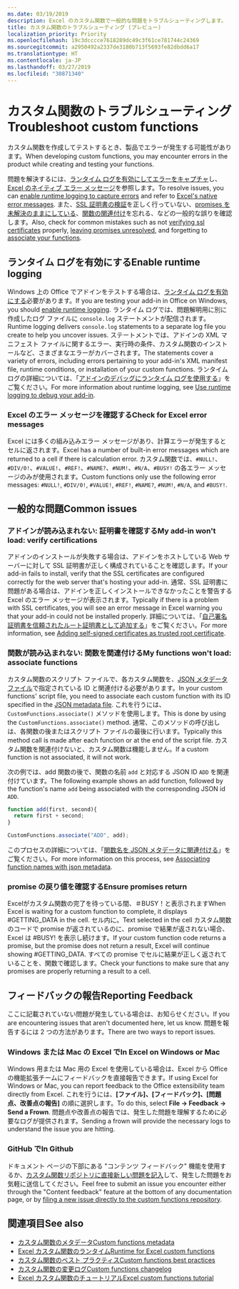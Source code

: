 ```yaml
---
ms.date: 03/19/2019
description: Excel のカスタム関数で一般的な問題をトラブルシューティングします。
title: カスタム関数のトラブルシューティング (プレビュー)
localization_priority: Priority
ms.openlocfilehash: 19c3dcccce7618289dc49c3f61ce781744c24369
ms.sourcegitcommit: a2950492a2337de3180b713f5693fe82dbdd6a17
ms.translationtype: HT
ms.contentlocale: ja-JP
ms.lasthandoff: 03/27/2019
ms.locfileid: "30871340"
---
```

# <a name="troubleshoot-custom-functions"></a><span data-ttu-id="e3c04-103">カスタム関数のトラブルシューティング</span><span class="sxs-lookup"><span data-stu-id="e3c04-103">Troubleshoot custom functions</span></span>

<span data-ttu-id="e3c04-104">カスタム関数を作成してテストするとき、製品でエラーが発生する可能性があります。</span><span class="sxs-lookup"><span data-stu-id="e3c04-104">When developing custom functions, you may encounter errors in the product while creating and testing your functions.</span></span>

<span data-ttu-id="e3c04-105">問題を解決するには、[ランタイム ログを有効にしてエラーをキャプチャ](#enable-runtime-logging)し、[Excel のネイティブ エラー メッセージ](#check-for-excel-error-messages)を参照します。</span><span class="sxs-lookup"><span data-stu-id="e3c04-105">To resolve issues, you can [enable runtime logging to capture errors](#enable-runtime-logging) and refer to [Excel's native error messages](#check-for-excel-error-messages).</span></span> <span data-ttu-id="e3c04-106">また、[SSL 証明書の検証](#verify-ssl-certificates)を正しく行っていない、[promises を未解決のままにしている](#ensure-promises-return)、[関数の関連付け](#associate-your-functions)を忘れる、などの一般的な誤りを確認します。</span><span class="sxs-lookup"><span data-stu-id="e3c04-106">Also, check for common mistakes such as not [verifying ssl certificates](#verify-ssl-certificates) properly, [leaving promises unresolved](#ensure-promises-return), and forgetting to [associate your functions](#associate-your-functions).</span></span>

## <a name="enable-runtime-logging"></a><span data-ttu-id="e3c04-107">ランタイム ログを有効にする</span><span class="sxs-lookup"><span data-stu-id="e3c04-107">Enable runtime logging</span></span>

<span data-ttu-id="e3c04-108">Windows 上の Office でアドインをテストする場合は、[ランタイム ログを有効にする](/office/dev/add-ins/testing/troubleshoot-manifest#use-runtime-logging-to-debug-your-add-in)必要があります。</span><span class="sxs-lookup"><span data-stu-id="e3c04-108">If you are testing your add-in in Office on Windows, you should [enable runtime logging](/office/dev/add-ins/testing/troubleshoot-manifest#use-runtime-logging-to-debug-your-add-in).</span></span> <span data-ttu-id="e3c04-109">ランタイム ログでは、問題解明用に別に作成したログ ファイルに `console.log` ステートメントが配信されます。</span><span class="sxs-lookup"><span data-stu-id="e3c04-109">Runtime logging delivers `console.log` statements to a separate log file you create to help you uncover issues.</span></span> <span data-ttu-id="e3c04-110">ステートメントでは、アドインの XML マニフェスト ファイルに関するエラー、実行時の条件、カスタム関数のインストールなど、さまざまなエラーがカバーされます。</span><span class="sxs-lookup"><span data-stu-id="e3c04-110">The statements cover a variety of errors, including errors pertaining to your add-in's XML manifest file, runtime conditions, or installation of your custom functions.</span></span>  <span data-ttu-id="e3c04-111">ランタイム ログの詳細については、「[アドインのデバッグにランタイム ログを使用する](/office/dev/add-ins/testing/troubleshoot-manifest#use-runtime-logging-to-debug-your-add-in)」をご覧ください。</span><span class="sxs-lookup"><span data-stu-id="e3c04-111">For more information about runtime logging, see [Use runtime logging to debug your add-in](/office/dev/add-ins/testing/troubleshoot-manifest#use-runtime-logging-to-debug-your-add-in).</span></span>  

### <a name="check-for-excel-error-messages"></a><span data-ttu-id="e3c04-112">Excel のエラー メッセージを確認する</span><span class="sxs-lookup"><span data-stu-id="e3c04-112">Check for Excel error messages</span></span>

<span data-ttu-id="e3c04-113">Excel には多くの組み込みエラー メッセージがあり、計算エラーが発生するとセルに返されます。</span><span class="sxs-lookup"><span data-stu-id="e3c04-113">Excel has a number of built-in error messages which are returned to a cell if there is calculation error.</span></span> <span data-ttu-id="e3c04-114">カスタム関数では、`#NULL!`、`#DIV/0!`、`#VALUE!`、`#REF!`、`#NAME?`、`#NUM!`、`#N/A`、`#BUSY!` の各エラー メッセージのみが使用されます。</span><span class="sxs-lookup"><span data-stu-id="e3c04-114">Custom functions only use the following error messages: `#NULL!`, `#DIV/0!`, `#VALUE!`, `#REF!`, `#NAME?`, `#NUM!`, `#N/A`, and `#BUSY!`.</span></span>

## <a name="common-issues"></a><span data-ttu-id="e3c04-115">一般的な問題</span><span class="sxs-lookup"><span data-stu-id="e3c04-115">Common issues</span></span>

### <a name="my-add-in-wont-load-verify-certifications"></a><span data-ttu-id="e3c04-116">アドインが読み込まれない: 証明書を確認する</span><span class="sxs-lookup"><span data-stu-id="e3c04-116">My add-in won't load: verify certifications</span></span>

<span data-ttu-id="e3c04-117">アドインのインストールが失敗する場合は、アドインをホストしている Web サーバーに対して SSL 証明書が正しく構成されていることを確認します。</span><span class="sxs-lookup"><span data-stu-id="e3c04-117">If your add-in fails to install, verify that the SSL certificates are configured correctly for the web server that's hosting your add-in.</span></span> <span data-ttu-id="e3c04-118">通常、SSL 証明書に問題がある場合は、アドインを正しくインストールできなかったことを警告する Excel のエラー メッセージが表示されます。</span><span class="sxs-lookup"><span data-stu-id="e3c04-118">Typically if there is a problem with SSL certificates, you will see an error message in Excel warning you that your add-in could not be installed properly.</span></span> <span data-ttu-id="e3c04-119">詳細については、「[自己署名証明書を信頼されたルート証明書として追加する](https://github.com/OfficeDev/generator-office/blob/master/src/docs/ssl.md)」をご覧ください。</span><span class="sxs-lookup"><span data-stu-id="e3c04-119">For more information, see [Adding self-signed certificates as trusted root certificate](https://github.com/OfficeDev/generator-office/blob/master/src/docs/ssl.md).</span></span>

### <a name="my-functions-wont-load-associate-functions"></a><span data-ttu-id="e3c04-120">関数が読み込まれない: 関数を関連付ける</span><span class="sxs-lookup"><span data-stu-id="e3c04-120">My functions won't load: associate functions</span></span>

<span data-ttu-id="e3c04-121">カスタム関数のスクリプト ファイルで、各カスタム関数を、[JSON メタデータ ファイル](custom-functions-json.md)で指定されている ID と関連付ける必要があります。</span><span class="sxs-lookup"><span data-stu-id="e3c04-121">In your custom functions' script file, you need to associate each custom function with its ID specified in the [JSON metadata file](custom-functions-json.md).</span></span> <span data-ttu-id="e3c04-122">これを行うには、`CustomFunctions.associate()` メソッドを使用します。</span><span class="sxs-lookup"><span data-stu-id="e3c04-122">This is done by using the `CustomFunctions.associate()` method.</span></span> <span data-ttu-id="e3c04-123">通常、このメソッドの呼び出しは、各関数の後またはスクリプト ファイルの最後に行います。</span><span class="sxs-lookup"><span data-stu-id="e3c04-123">Typically this method call is made after each function or at the end of the script file.</span></span> <span data-ttu-id="e3c04-124">カスタム関数を関連付けないと、カスタム関数は機能しません。</span><span class="sxs-lookup"><span data-stu-id="e3c04-124">If a custom function is not associated, it will not work.</span></span>

<span data-ttu-id="e3c04-125">次の例では、add 関数の後で、関数の名前 `add` と対応する JSON ID `ADD` を関連付けています。</span><span class="sxs-lookup"><span data-stu-id="e3c04-125">The following example shows an add function, followed by the function's name `add` being associated with the corresponding JSON id `ADD`.</span></span>

```js
function add(first, second){
  return first + second;
}

CustomFunctions.associate("ADD", add);
```

<span data-ttu-id="e3c04-126">このプロセスの詳細については、「[関数名を JSON メタデータに関連付ける](/office/dev/add-ins/excel/custom-functions-best-practices#associating-function-names-with-json-metadata)」をご覧ください。</span><span class="sxs-lookup"><span data-stu-id="e3c04-126">For more information on this process, see [Associating function names with json metadata](/office/dev/add-ins/excel/custom-functions-best-practices#associating-function-names-with-json-metadata).</span></span>

### <a name="ensure-promises-return"></a><span data-ttu-id="e3c04-127">promise の戻り値を確認する</span><span class="sxs-lookup"><span data-stu-id="e3c04-127">Ensure promises return</span></span>

<span data-ttu-id="e3c04-128">Excelがカスタム関数の完了を待っている間、＃BUSY！と表示されます</span><span class="sxs-lookup"><span data-stu-id="e3c04-128">When Excel is waiting for a custom function to complete, it displays #GETTING_DATA in the cell.</span></span> <span data-ttu-id="e3c04-129">セル内に。</span><span class="sxs-lookup"><span data-stu-id="e3c04-129">Text selected in the cell</span></span> <span data-ttu-id="e3c04-130">カスタム関数のコードで promise が返されているのに、promise で結果が返されない場合、Excel は #BUSY! を表示し続けます。</span><span class="sxs-lookup"><span data-stu-id="e3c04-130">If your custom function code returns a promise, but the promise does not return a result, Excel will continue showing #GETTING_DATA.</span></span> <span data-ttu-id="e3c04-131">すべての promise でセルに結果が正しく返されていることを、関数で確認します。</span><span class="sxs-lookup"><span data-stu-id="e3c04-131">Check your functions to make sure that any promises are properly returning a result to a cell.</span></span>

## <a name="reporting-feedback"></a><span data-ttu-id="e3c04-132">フィードバックの報告</span><span class="sxs-lookup"><span data-stu-id="e3c04-132">Reporting Feedback</span></span>

<span data-ttu-id="e3c04-133">ここに記載されていない問題が発生している場合は、お知らせください。</span><span class="sxs-lookup"><span data-stu-id="e3c04-133">If you are encountering issues that aren't documented here, let us know.</span></span> <span data-ttu-id="e3c04-134">問題を報告するには 2 つの方法があります。</span><span class="sxs-lookup"><span data-stu-id="e3c04-134">There are two ways to report issues.</span></span>

### <a name="in-excel-on-windows-or-mac"></a><span data-ttu-id="e3c04-135">Windows または Mac の Excel で</span><span class="sxs-lookup"><span data-stu-id="e3c04-135">In Excel on Windows or Mac</span></span>

<span data-ttu-id="e3c04-136">Windows 用または Mac 用の Excel を使用している場合は、Excel から Office の機能拡張チームにフィードバックを直接報告できます。</span><span class="sxs-lookup"><span data-stu-id="e3c04-136">If using Excel for Windows or Mac, you can report feedback to the Office extensibility team directly from Excel.</span></span> <span data-ttu-id="e3c04-137">これを行うには、**[ファイル]、[フィードバック]、[問題点、改善点の報告]** の順に選択します。</span><span class="sxs-lookup"><span data-stu-id="e3c04-137">To do this, select **File -> Feedback -> Send a Frown**.</span></span> <span data-ttu-id="e3c04-138">問題点や改善点の報告では、発生した問題を理解するために必要なログが提供されます。</span><span class="sxs-lookup"><span data-stu-id="e3c04-138">Sending a frown will provide the necessary logs to understand the issue you are hitting.</span></span>

### <a name="in-github"></a><span data-ttu-id="e3c04-139">GitHub で</span><span class="sxs-lookup"><span data-stu-id="e3c04-139">In Github</span></span>

<span data-ttu-id="e3c04-140">ドキュメント ページの下部にある "コンテンツ フィードバック" 機能を使用するか、[カスタム関数リポジトリに直接新しい問題を記入](https://github.com/OfficeDev/Excel-Custom-Functions/issues)して、発生した問題をお気軽に送信してください。</span><span class="sxs-lookup"><span data-stu-id="e3c04-140">Feel free to submit an issue you encounter either through the "Content feedback" feature at the bottom of any documentation page, or by [filing a new issue directly to the custom functions repository](https://github.com/OfficeDev/Excel-Custom-Functions/issues).</span></span>

## <a name="see-also"></a><span data-ttu-id="e3c04-141">関連項目</span><span class="sxs-lookup"><span data-stu-id="e3c04-141">See also</span></span>

* [<span data-ttu-id="e3c04-142">カスタム関数のメタデータ</span><span class="sxs-lookup"><span data-stu-id="e3c04-142">Custom functions metadata</span></span>](custom-functions-json.md)
* [<span data-ttu-id="e3c04-143">Excel カスタム関数のランタイム</span><span class="sxs-lookup"><span data-stu-id="e3c04-143">Runtime for Excel custom functions</span></span>](custom-functions-runtime.md)
* [<span data-ttu-id="e3c04-144">カスタム関数のベスト プラクティス</span><span class="sxs-lookup"><span data-stu-id="e3c04-144">Custom functions best practices</span></span>](custom-functions-best-practices.md)
* [<span data-ttu-id="e3c04-145">カスタム関数の変更ログ</span><span class="sxs-lookup"><span data-stu-id="e3c04-145">Custom functions changelog</span></span>](custom-functions-changelog.md)
* [<span data-ttu-id="e3c04-146">Excel カスタム関数のチュートリアル</span><span class="sxs-lookup"><span data-stu-id="e3c04-146">Excel custom functions tutorial</span></span>](../tutorials/excel-tutorial-create-custom-functions.md)
